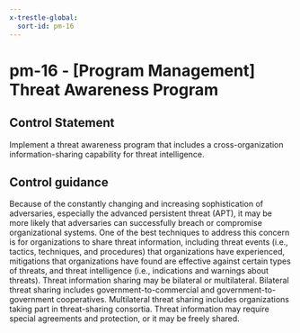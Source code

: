 ```yaml
---
x-trestle-global:
  sort-id: pm-16
---
```


# pm-16 - \[Program Management\] Threat Awareness Program

## Control Statement

Implement a threat awareness program that includes a cross-organization information-sharing capability for threat intelligence.

## Control guidance

Because of the constantly changing and increasing sophistication of adversaries, especially the advanced persistent threat (APT), it may be more likely that adversaries can successfully breach or compromise organizational systems. One of the best techniques to address this concern is for organizations to share threat information, including threat events (i.e., tactics, techniques, and procedures) that organizations have experienced, mitigations that organizations have found are effective against certain types of threats, and threat intelligence (i.e., indications and warnings about threats). Threat information sharing may be bilateral or multilateral. Bilateral threat sharing includes government-to-commercial and government-to-government cooperatives. Multilateral threat sharing includes organizations taking part in threat-sharing consortia. Threat information may require special agreements and protection, or it may be freely shared.
